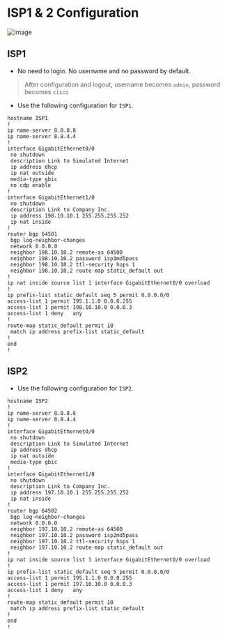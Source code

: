 # ISP1 & 2 Configuration

![image](https://user-images.githubusercontent.com/69375071/210246480-b910772a-a95f-470a-a77a-7121460e63ac.png)

## ISP1

- No need to login. No username and no password by default.

> After configuration and logout, username becomes `admin`, password becomes `cisco`

- Use the following configuration for `ISP1`.

```
hostname ISP1
!
ip name-server 8.8.8.8
ip name-server 8.8.4.4
!
interface GigabitEthernet0/0
 no shutdown
 description Link to Simulated Internet
 ip address dhcp
 ip nat outside
 media-type gbic
 no cdp enable
!
interface GigabitEthernet1/0
 no shutdown
 description Link to Company Inc.
 ip address 198.10.10.1 255.255.255.252
 ip nat inside
!
router bgp 64501
 bgp log-neighbor-changes
 network 0.0.0.0
 neighbor 198.10.10.2 remote-as 64500
 neighbor 198.10.10.2 password isp1md5pass
 neighbor 198.10.10.2 ttl-security hops 1
 neighbor 198.10.10.2 route-map static_default out
!
ip nat inside source list 1 interface GigabitEthernet0/0 overload
!
ip prefix-list static_default seq 5 permit 0.0.0.0/0
access-list 1 permit 195.1.1.0 0.0.0.255
access-list 1 permit 198.10.10.0 0.0.0.3
access-list 1 deny   any
!
route-map static_default permit 10
 match ip address prefix-list static_default
!
end
!
```

## ISP2

- Use the following configuration for `ISP2`.

```
hostname ISP2      
!
ip name-server 8.8.8.8
ip name-server 8.8.4.4
!
interface GigabitEthernet0/0
 no shutdown
 description Link to Simulated Internet
 ip address dhcp
 ip nat outside
 media-type gbic
!
interface GigabitEthernet1/0
 no shutdown
 description Link to Company Inc.
 ip address 197.10.10.1 255.255.255.252
 ip nat inside
!
router bgp 64502
 bgp log-neighbor-changes
 network 0.0.0.0
 neighbor 197.10.10.2 remote-as 64500
 neighbor 197.10.10.2 password isp2md5pass
 neighbor 197.10.10.2 ttl-security hops 1
 neighbor 197.10.10.2 route-map static_default out
!
ip nat inside source list 1 interface GigabitEthernet0/0 overload
!
ip prefix-list static_default seq 5 permit 0.0.0.0/0
access-list 1 permit 195.1.1.0 0.0.0.255
access-list 1 permit 197.10.10.0 0.0.0.3
access-list 1 deny   any
!
route-map static_default permit 10
 match ip address prefix-list static_default
!
end
!
```
